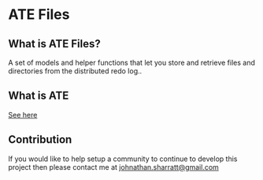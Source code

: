 ATE Files
=========

## What is ATE Files?

A set of models and helper functions that let you store and retrieve files and directories
from the distributed redo log..

## What is ATE

[See here](https://github.com/wasmerio/ate/blob/master/README.md)

## Contribution

If you would like to help setup a community to continue to develop this project
then please contact me at [johnathan.sharratt@gmail.com](johnathan.sharratt@gmail.com)